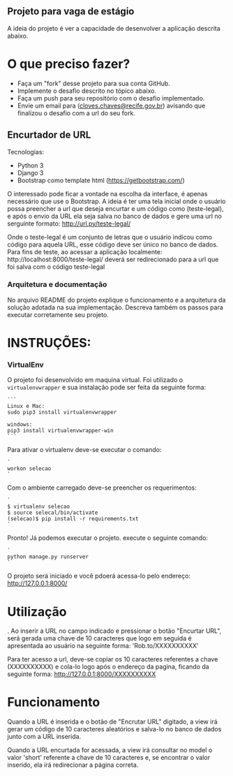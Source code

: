 ## Projeto para vaga de estágio

A ideia do projeto é ver a capacidade de desenvolver a aplicação descrita abaixo.

# O que preciso fazer?

* Faça um "fork" desse projeto para sua conta GitHub.
* Implemente o desafio descrito no tópico abaixo.
* Faça um push para seu repositório com o desafio implementado.
* Envie um email para (cloves.chaves@recife.gov.br) avisando que finalizou o desafio com a url do seu fork.

## Encurtador de URL

Tecnologias:
- Python 3
- Django 3
- Bootstrap como template html (https://getbootstrap.com/)

O interessado pode ficar a vontade na escolha da interface, é apenas necessário que use o Bootstrap. A ideia é ter uma tela inicial onde o usuário possa preencher a url que deseja encurtar e um código como (teste-legal), e após o envio da URL ela seja salva no banco de dados e gere uma url no serguinte formato: http://url.py/teste-legal/

Onde o teste-legal é um conjunto de letras que o usuário indicou como código para aquela URL, esse código deve ser único no banco de dados.
Para fins de teste, ao acessar a aplicação localmente: http://localhost:8000/teste-legal/ deverá ser redirecionado para a url que foi salva com o código teste-legal

### Arquitetura e documentação

No arquivo README do projeto explique o funcionamento e a arquitetura da solução adotada na sua implementação. Descreva também os passos para executar corretamente seu projeto.

# INSTRUÇÕES:

### VirtualEnv

O projeto foi desenvolvido em maquina virtual. Foi utilizado o `virtualenvwrapper` e sua instalação pode ser feita da seguinte forma: 
    
    ```
    Linux e Mac:
    sudo pip3 install virtualenvwrapper

    windows:
    pip3 install virtualenvwrapper-win
    ```

Para ativar o virtualenv deve-se executar o comando: 

    `
    workon selecao
    `
Com o ambiente carregado deve-se preencher os requerimentos:

    `
    $ virtualenv selecao
    $ source selecal/bin/activate
    (selecao)$ pip install -r requirements.txt
    `

Pronto! Já podemos executar o projeto. execute o seguinte comando:


    `
    python manage.py runserver
    `

O projeto será iniciado e você pdoerá acessa-lo pelo endereço: http://127.0.0.1:8000/

# Utilização

. Ao inserir a URL no campo indicado e pressionar o botão "Encurtar URL", será gerada uma chave de 10 caracteres que logo em seguida é apresentada ao usuário na seguinte forma: 'Rob.to/XXXXXXXXXX'

Para ter acesso a url, deve-se copiar os 10 caracteres referentes a chave (XXXXXXXXXX) e cola-lo logo após o endereço da pagina, ficando da seguinte forma: http://127.0.0.1:8000/XXXXXXXXXX

# Funcionamento

Quando a URL é inserida e o botão de "Encrutar URL" digitado, a view irá gerar um código de 10 caracteres aleatórios e salva-lo no banco de dados junto com a URL inserida. 

Quando a URL encurtada for acessada, a view irá consultar no model o valor 'short' referente a chave de 10 caracteres e, se encontrar o valor inserido, ela irá redirecionar a página correta.

    